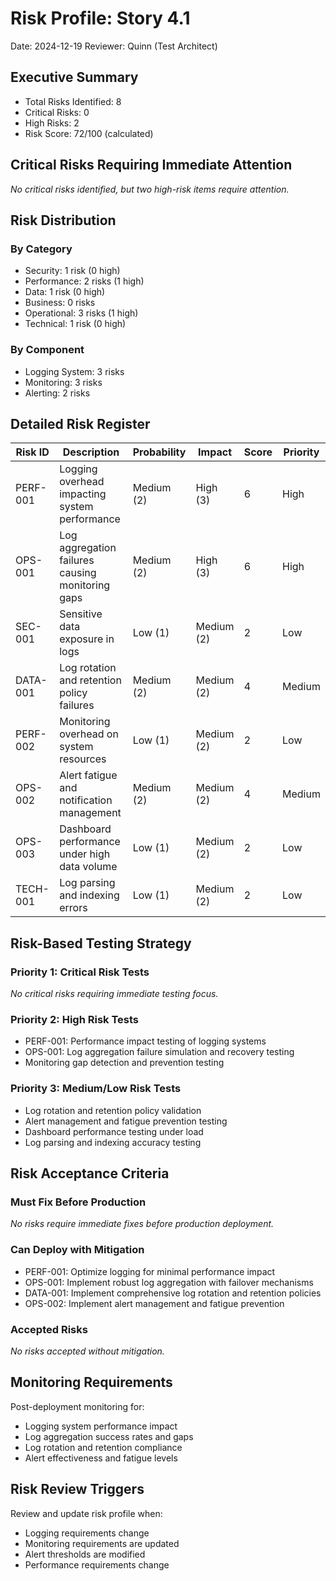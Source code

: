 # Risk Profile: Story 4.1

Date: 2024-12-19
Reviewer: Quinn (Test Architect)

## Executive Summary

- Total Risks Identified: 8
- Critical Risks: 0
- High Risks: 2
- Risk Score: 72/100 (calculated)

## Critical Risks Requiring Immediate Attention

*No critical risks identified, but two high-risk items require attention.*

## Risk Distribution

### By Category

- Security: 1 risk (0 high)
- Performance: 2 risks (1 high)
- Data: 1 risk (0 high)
- Business: 0 risks
- Operational: 3 risks (1 high)
- Technical: 1 risk (0 high)

### By Component

- Logging System: 3 risks
- Monitoring: 3 risks
- Alerting: 2 risks

## Detailed Risk Register

| Risk ID | Description | Probability | Impact | Score | Priority |
|---------|-------------|-------------|---------|-------|----------|
| PERF-001 | Logging overhead impacting system performance | Medium (2) | High (3) | 6 | High |
| OPS-001 | Log aggregation failures causing monitoring gaps | Medium (2) | High (3) | 6 | High |
| SEC-001 | Sensitive data exposure in logs | Low (1) | Medium (2) | 2 | Low |
| DATA-001 | Log rotation and retention policy failures | Medium (2) | Medium (2) | 4 | Medium |
| PERF-002 | Monitoring overhead on system resources | Low (1) | Medium (2) | 2 | Low |
| OPS-002 | Alert fatigue and notification management | Medium (2) | Medium (2) | 4 | Medium |
| OPS-003 | Dashboard performance under high data volume | Low (1) | Medium (2) | 2 | Low |
| TECH-001 | Log parsing and indexing errors | Low (1) | Medium (2) | 2 | Low |

## Risk-Based Testing Strategy

### Priority 1: Critical Risk Tests

*No critical risks requiring immediate testing focus.*

### Priority 2: High Risk Tests

- PERF-001: Performance impact testing of logging systems
- OPS-001: Log aggregation failure simulation and recovery testing
- Monitoring gap detection and prevention testing

### Priority 3: Medium/Low Risk Tests

- Log rotation and retention policy validation
- Alert management and fatigue prevention testing
- Dashboard performance testing under load
- Log parsing and indexing accuracy testing

## Risk Acceptance Criteria

### Must Fix Before Production

*No risks require immediate fixes before production deployment.*

### Can Deploy with Mitigation

- PERF-001: Optimize logging for minimal performance impact
- OPS-001: Implement robust log aggregation with failover mechanisms
- DATA-001: Implement comprehensive log rotation and retention policies
- OPS-002: Implement alert management and fatigue prevention

### Accepted Risks

*No risks accepted without mitigation.*

## Monitoring Requirements

Post-deployment monitoring for:

- Logging system performance impact
- Log aggregation success rates and gaps
- Log rotation and retention compliance
- Alert effectiveness and fatigue levels

## Risk Review Triggers

Review and update risk profile when:

- Logging requirements change
- Monitoring requirements are updated
- Alert thresholds are modified
- Performance requirements change
